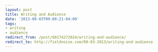 ```yaml
---
layout: post 
title: Writing and Audience 
date: '2013-09-03T09:00:21-04:00' 
tags: 
- writing 
- audience 
redirect_from: /post/60174272024/writing-and-audience/
redirect_to: http://fieldnoise.com/09-03-2013/writing-and-audience
--- 
```



